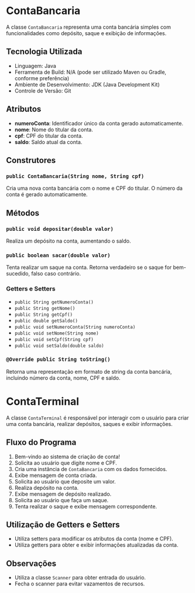 # ContaBancaria

A classe `ContaBancaria` representa uma conta bancária simples com funcionalidades como depósito, saque e exibição de informações.

## Tecnologia Utilizada

- Linguagem: Java
- Ferramenta de Build: N/A (pode ser utilizado Maven ou Gradle, conforme preferência)
- Ambiente de Desenvolvimento: JDK (Java Development Kit)
- Controle de Versão: Git


## Atributos

- **numeroConta**: Identificador único da conta gerado automaticamente.
- **nome**: Nome do titular da conta.
- **cpf**: CPF do titular da conta.
- **saldo**: Saldo atual da conta.

## Construtores

### `public ContaBancaria(String nome, String cpf)`

Cria uma nova conta bancária com o nome e CPF do titular. O número da conta é gerado automaticamente.

## Métodos

### `public void depositar(double valor)`

Realiza um depósito na conta, aumentando o saldo.

### `public boolean sacar(double valor)`

Tenta realizar um saque na conta. Retorna verdadeiro se o saque for bem-sucedido, falso caso contrário.

### Getters e Setters

- `public String getNumeroConta()`
- `public String getNome()`
- `public String getCpf()`
- `public double getSaldo()`
- `public void setNumeroConta(String numeroConta)`
- `public void setNome(String nome)`
- `public void setCpf(String cpf)`
- `public void setSaldo(double saldo)`

### `@Override public String toString()`

Retorna uma representação em formato de string da conta bancária, incluindo número da conta, nome, CPF e saldo.

# ContaTerminal

A classe `ContaTerminal` é responsável por interagir com o usuário para criar uma conta bancária, realizar depósitos, saques e exibir informações.

## Fluxo do Programa

1. Bem-vindo ao sistema de criação de conta!
2. Solicita ao usuário que digite nome e CPF.
3. Cria uma instância de `ContaBancaria` com os dados fornecidos.
4. Exibe mensagem de conta criada.
5. Solicita ao usuário que deposite um valor.
6. Realiza depósito na conta.
7. Exibe mensagem de depósito realizado.
8. Solicita ao usuário que faça um saque.
9. Tenta realizar o saque e exibe mensagem correspondente.

## Utilização de Getters e Setters

- Utiliza setters para modificar os atributos da conta (nome e CPF).
- Utiliza getters para obter e exibir informações atualizadas da conta.

## Observações

- Utiliza a classe `Scanner` para obter entrada do usuário.
- Fecha o scanner para evitar vazamentos de recursos.


